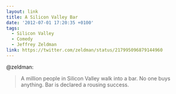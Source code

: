 ```yaml
---
layout: link
title: A Silicon Valley Bar
date: '2012-07-01 17:20:35 +0100'
tags:
  - Silicon Valley
  - Comedy
  - Jeffrey Zeldman
link: https://twitter.com/zeldman/status/217995096879144960
---
```

@zeldman:

> A million people in Silicon Valley walk into a bar. No one buys anything. Bar is declared a rousing success.

